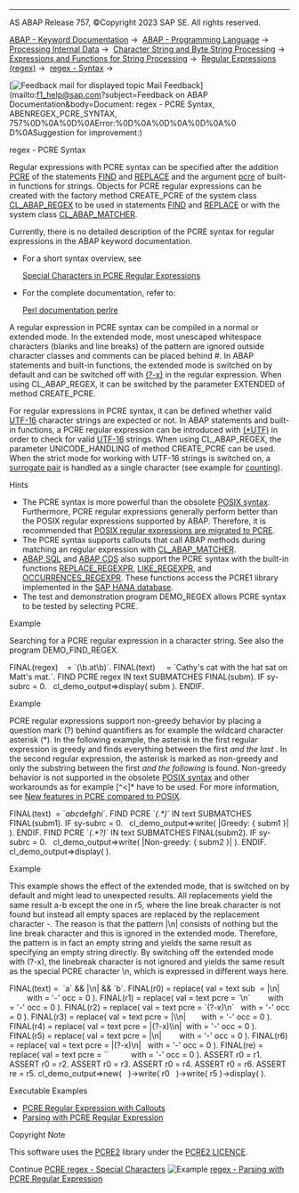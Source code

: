   

* * *

AS ABAP Release 757, ©Copyright 2023 SAP SE. All rights reserved.

[ABAP - Keyword Documentation](javascript:call_link\('abenabap.htm'\)) →  [ABAP - Programming Language](javascript:call_link\('abenabap_reference.htm'\)) →  [Processing Internal Data](javascript:call_link\('abenabap_data_working.htm'\)) →  [Character String and Byte String Processing](javascript:call_link\('abenabap_data_string.htm'\)) →  [Expressions and Functions for String Processing](javascript:call_link\('abenstring_processing_expr_func.htm'\)) →  [Regular Expressions (regex)](javascript:call_link\('abenregular_expressions.htm'\)) →  [regex - Syntax](javascript:call_link\('abenregex_syntax.htm'\)) → 

 [![](Mail.gif?object=Mail.gif&sap-language=EN "Feedback mail for displayed topic") Mail Feedback](mailto:f1_help@sap.com?subject=Feedback on ABAP Documentation&body=Document: regex - PCRE Syntax, ABENREGEX_PCRE_SYNTAX, 757%0D%0A%0D%0AError:%0D%0A%0D%0A%0D%0A%0
D%0ASuggestion for improvement:)

regex - PCRE Syntax

Regular expressions with PCRE syntax can be specified after the addition [PCRE](javascript:call_link\('abapfind_pattern.htm'\)) of the statements [FIND](javascript:call_link\('abapfind.htm'\)) and [REPLACE](javascript:call_link\('abapreplace.htm'\)) and the argument [pcre](javascript:call_link\('abenstring_functions_regex.htm'\)) of built-in functions for strings. Objects for PCRE regular expressions can be created with the factory method CREATE\_PCRE of the system class [CL\_ABAP\_REGEX](javascript:call_link\('abenregex_system_classes.htm'\)) to be used in statements [FIND](javascript:call_link\('abapfind.htm'\)) and [REPLACE](javascript:call_link\('abapreplace.htm'\)) or with the system class [CL\_ABAP\_MATCHER](javascript:call_link\('abenregex_system_classes.htm'\)).

Currently, there is no detailed description of the PCRE syntax for regular expressions in the ABAP keyword documentation.

-   For a short syntax overview, see
    
    [Special Characters in PCRE Regular Expressions](javascript:call_link\('abenregex_pcre_syntax_specials.htm'\))
    
-   For the complete documentation, refer to:
    
    [Perl documentation perlre](https://perldoc.perl.org/perlre.html)
    

A regular expression in PCRE syntax can be compiled in a normal or extended mode. In the extended mode, most unescaped whitespace characters (blanks and line breaks) of the pattern are ignored outside character classes and comments can be placed behind #. In ABAP statements and built-in functions, the extended mode is switched on by default and can be switched off with [(?-x)](javascript:call_link\('abenregex_pcre_syntax_specials.htm'\)) in the regular expression. When using CL\_ABAP\_REGEX, it can be switched by the parameter EXTENDED of method CREATE\_PCRE.

For regular expressions in PCRE syntax, it can be defined whether valid [UTF-16](javascript:call_link\('abenutf16_glosry.htm'\) "Glossary Entry") character strings are expected or not. In ABAP statements and built-in functions, a PCRE regular expression can be introduced with [(\*UTF)](javascript:call_link\('abenregex_pcre_syntax_specials.htm'\)) in order to check for valid [UTF-16](javascript:call_link\('abenutf16_glosry.htm'\) "Glossary Entry") strings. When using CL\_ABAP\_REGEX, the parameter UNICODE\_HANDLING of method CREATE\_PCRE can be used. When the strict mode for working with UTF-16 strings is switched on, a [surrogate pair](javascript:call_link\('abensurrogate_pair_glosry.htm'\) "Glossary Entry") is handled as a single character (see example for [counting](javascript:call_link\('abencount_functions.htm'\))).

Hints

-   The PCRE syntax is more powerful than the obsolete [POSIX syntax](javascript:call_link\('abenregex_posix_syntax.htm'\)). Furthermore, PCRE regular expressions generally perform better than the POSIX regular expressions supported by ABAP. Therefore, it is recommended that [POSIX regular expressions are migrated to PCRE](javascript:call_link\('abenregex_migrating_posix.htm'\)).
-   The PCRE syntax supports callouts that call ABAP methods during matching an regular expression with [CL\_ABAP\_MATCHER](javascript:call_link\('abenregex_system_classes.htm'\)).
-   [ABAP SQL](javascript:call_link\('abenabap_sql_glosry.htm'\) "Glossary Entry") and [ABAP CDS](javascript:call_link\('abenabap_cds_glosry.htm'\) "Glossary Entry") also support the PCRE syntax with the built-in functions [REPLACE\_REGEXPR](javascript:call_link\('abensql_functions_string.htm'\)), [LIKE\_REGEXPR](javascript:call_link\('abensql_functions_string.htm'\)), and [OCCURRENCES\_REGEXPR](javascript:call_link\('abensql_functions_string.htm'\)). These functions access the PCRE1 library implemented in the [SAP HANA database](javascript:call_link\('abenhana_database_glosry.htm'\) "Glossary Entry").
-   The test and demonstration program DEMO\_REGEX allows PCRE syntax to be tested by selecting PCRE.

Example

Searching for a PCRE regular expression in a character string. See also the program DEMO\_FIND\_REGEX.

FINAL(regex)    = \`(\\b.at\\b)\`.
FINAL(text)     = \`Cathy's cat with the hat sat on Matt's mat.\`.
FIND PCRE regex IN text SUBMATCHES FINAL(subm).
IF sy-subrc = 0.
  cl\_demo\_output=>display( subm ).
ENDIF.

Example

PCRE regular expressions support non-greedy behavior by placing a question mark (?) behind quantifiers as for example the wildcard character asterisk (\*). In the following example, the asterisk in the first regular expression is greedy and finds everything between the first <i> and the last </i>. In the second regular expression, the asterisk is marked as non-greedy and only the substring between the first <i> and the following </i> is found. Non-greedy behavior is not supported in the obsolete [POSIX syntax](javascript:call_link\('abenregex_posix_syntax.htm'\)) and other workarounds as for example \[^<\]\* have to be used. For more information, see [New features in PCRE compared to POSIX](javascript:call_link\('abenregex_posix_pcre_improve.htm'\)).

FINAL(text)  = \`<i>abc</i>def<i>ghi</i>\`.
FIND PCRE \`<i>(.\*)</i>\` IN text SUBMATCHES FINAL(subm1).
IF sy-subrc = 0.
  cl\_demo\_output=>write( |Greedy: { subm1 }| ).
ENDIF.
FIND PCRE \`<i>(.\*?)</i>\` IN text SUBMATCHES FINAL(subm2).
IF sy-subrc = 0.
  cl\_demo\_output=>write( |Non-greedy: { subm2 }| ).
ENDIF.
cl\_demo\_output=>display( ).

Example

This example shows the effect of the extended mode, that is switched on by default and might lead to unexpected results. All replacements yield the same result a-b except the one in r5, where the line break character is not found but instead all empty spaces are replaced by the replacement character \-. The reason is that the pattern |\\n| consists of nothing but the line break character and this is ignored in the extended mode. Therefore, the pattern is in fact an empty string and yields the same result as specifying an empty string directly. By switching off the extended mode with (?-x), the linebreak character is not ignored and yields the same result as the special PCRE character \\n, which is expressed in different ways here.

FINAL(text) =  \`a\` && |\\n| && \`b\`.
FINAL(r0) = replace( val = text sub  = |\\n|        with = '-' occ = 0 ).
FINAL(r1) = replace( val = text pcre = \`\\n\`        with = '-' occ = 0 ).
FINAL(r2) = replace( val = text pcre = \`(?-x)\\n\`   with = '-' occ = 0 ).
FINAL(r3) = replace( val = text pcre = |\\\\n|       with = '-' occ = 0 ).
FINAL(r4) = replace( val = text pcre = |(?-x)\\\\n|  with = '-' occ = 0 ).
FINAL(r5) = replace( val = text pcre = |\\n|        with = '-' occ = 0 ).
FINAL(r6) = replace( val = text pcre = |(?-x)\\n|   with = '-' occ = 0 ).
FINAL(re) = replace( val = text pcre = \`\`          with = '-' occ = 0 ).
ASSERT r0 = r1.
ASSERT r0 = r2.
ASSERT r0 = r3.
ASSERT r0 = r4.
ASSERT r0 = r6.
ASSERT re = r5.
cl\_demo\_output=>new(
  )->write( r0
  )->write( r5 )->display( ).

Executable Examples

-   [PCRE Regular Expression with Callouts](javascript:call_link\('abenpcre_callout_abexa.htm'\))
-   [Parsing with PCRE Regular Expression](javascript:call_link\('abenpcre_parsing_abexa.htm'\))

Copyright Note

This software uses the [PCRE2](https://www.pcre.org/) library under the [PCRE2 LICENCE](https://github.com/rurban/pcre/blob/master/LICENCE).

Continue
[PCRE regex - Special Characters](javascript:call_link\('abenregex_pcre_syntax_specials.htm'\))
![Example](exa.gif "Example") [regex - Parsing with PCRE Regular Expression](javascript:call_link\('abenpcre_parsing_abexa.htm'\))